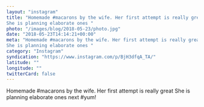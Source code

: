 ```yaml
---
layout: "instagram"
title: "Homemade #macarons by the wife. Her first attempt is really great
She is planning elaborate ones "
photo: "/images/blog/2018-05-23/photo.jpg"
date: "2018-05-23T14:14:21+00:00"
meta: "Homemade #macarons by the wife. Her first attempt is really great
She is planning elaborate ones "
category: "Instagram"
syndication: "https://www.instagram.com/p/BjH3dfqA_TA/"
latitude: ""
longitude: ""
twitterCard: false
---
```

Homemade #macarons by the wife. Her first attempt is really great
She is planning elaborate ones next #yum!
